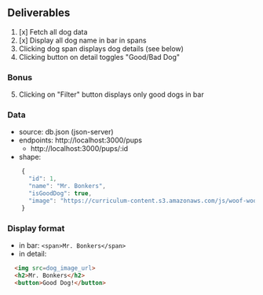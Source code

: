## Deliverables
1. [x] Fetch all dog data
2. [x] Display all dog name in bar in spans
3. Clicking dog span displays dog details (see below)
4. Clicking button on detail toggles "Good/Bad Dog"
### Bonus
5. Clicking on "Filter" button displays only good dogs in bar

### Data
- source: db.json (json-server)
- endpoints: http://localhost:3000/pups
    - http://localhost:3000/pups/:id
- shape:
```javascript
    {
      "id": 1,
      "name": "Mr. Bonkers",
      "isGoodDog": true,
      "image": "https://curriculum-content.s3.amazonaws.com/js/woof-woof/dog_1.jpg"
    }
```

### Display format
- in bar: `<span>Mr. Bonkers</span>`
- in detail: 
```HTML
  <img src=dog_image_url>
  <h2>Mr. Bonkers</h2>
  <button>Good Dog!</button>
 ```